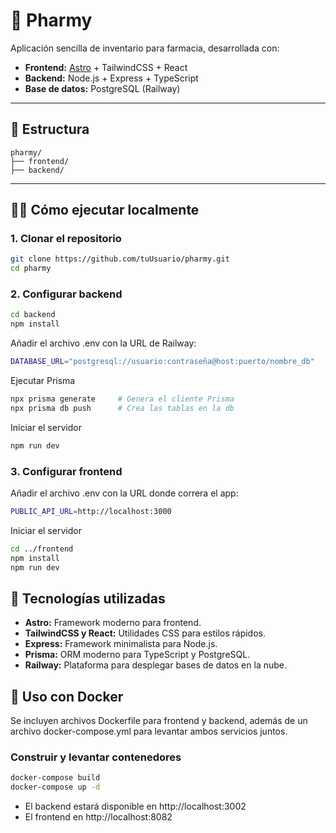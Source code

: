 # 💊 Pharmy

Aplicación sencilla de inventario para farmacia, desarrollada con:

- **Frontend:** [Astro](https://astro.build) + TailwindCSS + React
- **Backend:** Node.js + Express + TypeScript
- **Base de datos:** PostgreSQL (Railway)

---

## 🚀 Estructura

    pharmy/
    ├── frontend/
    ├── backend/

---

## 🧑‍💻 Cómo ejecutar localmente

### 1. Clonar el repositorio

```bash
git clone https://github.com/tuUsuario/pharmy.git
cd pharmy
```

### 2. Configurar backend

```bash
cd backend
npm install
```

Añadir el archivo .env con la URL de Railway:

```bash
DATABASE_URL="postgresql://usuario:contraseña@host:puerto/nombre_db"
```

Ejecutar Prisma

```bash
npx prisma generate     # Genera el cliente Prisma
npx prisma db push      # Crea las tablas en la db
```

Iniciar el servidor

```bash
npm run dev
```

### 3. Configurar frontend

Añadir el archivo .env con la URL donde correra el app:

```bash
PUBLIC_API_URL=http://localhost:3000
```

Iniciar el servidor

```bash
cd ../frontend
npm install
npm run dev
```

## 🧪 Tecnologías utilizadas

- **Astro:** Framework moderno para frontend.
- **TailwindCSS y React:** Utilidades CSS para estilos rápidos.
- **Express:** Framework minimalista para Node.js.
- **Prisma:** ORM moderno para TypeScript y PostgreSQL.
- **Railway:** Plataforma para desplegar bases de datos en la nube.

## 🐳 Uso con Docker

Se incluyen archivos Dockerfile para frontend y backend, además de un archivo docker-compose.yml para levantar ambos servicios juntos.

### Construir y levantar contenedores

```bash
docker-compose build
docker-compose up -d
```

- El backend estará disponible en http://localhost:3002
- El frontend en http://localhost:8082
